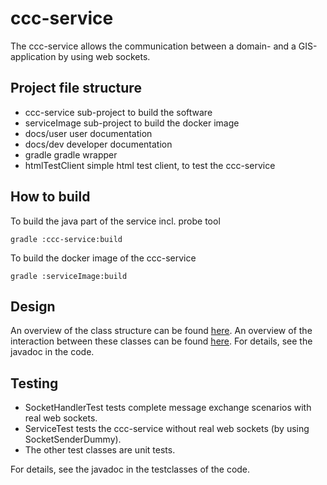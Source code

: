 # ccc-service

The ccc-service allows the communication between a domain- and a GIS-application 
by using web sockets.

## Project file structure
- ccc-service sub-project to build the software
- serviceImage sub-project to build the docker image
- docs/user user documentation
- docs/dev developer documentation
- gradle gradle wrapper
- htmlTestClient simple html test client, to test the ccc-service

## How to build
To build the java part of the service incl. probe tool

    gradle :ccc-service:build 

To build the docker image of the ccc-service

    gradle :serviceImage:build

## Design
An overview of the class structure can be found [here](classesuml.png).
An overview of the interaction between these classes can be found [here](happyflow.png).
For details, see the javadoc in the code.

## Testing
- SocketHandlerTest tests complete message exchange scenarios with real web sockets.
- ServiceTest tests the ccc-service without real web sockets (by using SocketSenderDummy).
- The other test classes are unit tests.

For details, see the javadoc in the testclasses of the code.
